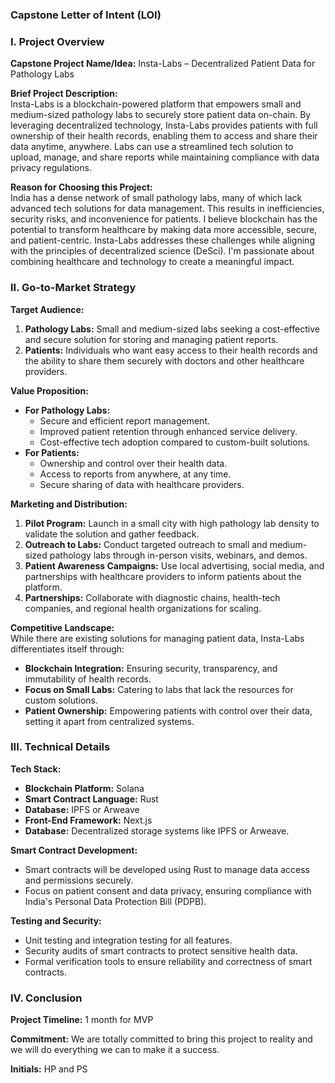 ### **Capstone Letter of Intent (LOI)**

### **I. Project Overview**

**Capstone Project Name/Idea:** Insta-Labs – Decentralized Patient Data for Pathology Labs

**Brief Project Description:**  
Insta-Labs is a blockchain-powered platform that empowers small and medium-sized  pathology labs to securely store patient data on-chain. By leveraging decentralized technology, Insta-Labs provides patients with full ownership of their health records, enabling them to access and share their data anytime, anywhere. Labs can use a streamlined tech solution to upload, manage, and share reports while maintaining compliance with data privacy regulations.

**Reason for Choosing this Project:**  
India has a dense network of small pathology labs, many of which lack advanced tech solutions for data management. This results in inefficiencies, security risks, and inconvenience for patients. I believe blockchain has the potential to transform healthcare by making data more accessible, secure, and patient-centric. Insta-Labs addresses these challenges while aligning with the principles of decentralized science (DeSci). I'm passionate about combining healthcare and technology to create a meaningful impact.

### **II. Go-to-Market Strategy**

**Target Audience:**

1. **Pathology Labs:** Small and medium-sized labs seeking a cost-effective and secure solution for storing and managing patient reports.  
2. **Patients:** Individuals who want easy access to their health records and the ability to share them securely with doctors and other healthcare providers.

**Value Proposition:**

* **For Pathology Labs:**  
  * Secure and efficient report management.  
  * Improved patient retention through enhanced service delivery.  
  * Cost-effective tech adoption compared to custom-built solutions.  
* **For Patients:**  
  * Ownership and control over their health data.  
  * Access to reports from anywhere, at any time.  
  * Secure sharing of data with healthcare providers.

**Marketing and Distribution:**

1. **Pilot Program:** Launch in a small city with high pathology lab density to validate the solution and gather feedback.  
2. **Outreach to Labs:** Conduct targeted outreach to small and medium-sized pathology labs through in-person visits, webinars, and demos.  
3. **Patient Awareness Campaigns:** Use local advertising, social media, and partnerships with healthcare providers to inform patients about the platform.  
4. **Partnerships:** Collaborate with diagnostic chains, health-tech companies, and regional health organizations for scaling.

**Competitive Landscape:**  
While there are existing solutions for managing patient data, Insta-Labs differentiates itself through:

* **Blockchain Integration:** Ensuring security, transparency, and immutability of health records.  
* **Focus on Small Labs:** Catering to labs that lack the resources for custom solutions.  
* **Patient Ownership:** Empowering patients with control over their data, setting it apart from centralized systems.

### **III. Technical Details**

**Tech Stack:**

* **Blockchain Platform:** Solana  
* **Smart Contract Language:** Rust  
* **Database:** IPFS or Arweave  
* **Front-End Framework:** Next.js  
* **Database:** Decentralized storage systems like IPFS or Arweave.

**Smart Contract Development:**

* Smart contracts will be developed using Rust to manage data access and permissions securely.  
* Focus on patient consent and data privacy, ensuring compliance with India's Personal Data Protection Bill (PDPB).

**Testing and Security:**

* Unit testing and integration testing for all features.  
* Security audits of smart contracts to protect sensitive health data.  
* Formal verification tools to ensure reliability and correctness of smart contracts.

### **IV. Conclusion**

**Project Timeline:** 1 month for MVP

**Commitment:** We are totally committed to bring this project to reality and we will do everything we can to make it a success.

**Initials:** HP and PS

